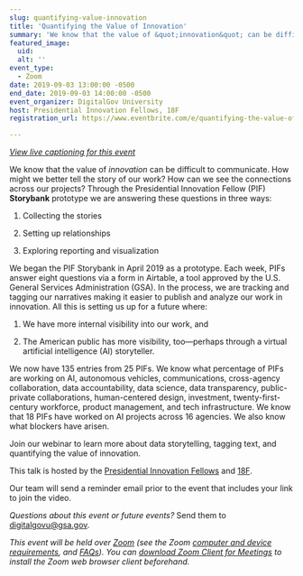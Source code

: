 ```yaml
---
slug: quantifying-value-innovation
title: 'Quantifying the Value of Innovation'
summary: 'We know that the value of &quot;innovation&quot; can be difficult to communicate&#46; How might we better tell the story of our work&#63; Join our webinar to learn more about data storytelling, tagging text and quantifying the value of innovation&#46; '
featured_image: 
  uid: 
  alt: ''
event_type: 
  - Zoom
date: 2019-09-03 13:00:00 -0500
end_date: 2019-09-03 14:00:00 -0500
event_organizer: DigitalGov University
host: Presidential Innovation Fellows, 18F
registration_url: https://www.eventbrite.com/e/quantifying-the-value-of-innovation-registration-68315857569

---
```


_[View live captioning for this event](https://www.captionedtext.com/client/event.aspx?EventID=4120016&CustomerID=321)_

We know that the value of _innovation_ can be difficult to communicate. How might we better tell the story of our work? How can we see the connections across our projects? Through the Presidential Innovation Fellow (PIF) **Storybank** prototype we are answering these questions in three ways:

1) Collecting the stories

2) Setting up relationships

3) Exploring reporting and visualization

We began the PIF Storybank in April 2019 as a prototype. Each week, PIFs answer eight questions via a form in Airtable, a tool approved by the U.S. General Services Administration (GSA). In the process, we are tracking and tagging our narratives making it easier to publish and analyze our work in innovation. All this is setting us up for a future where:

1) We have more internal visibility into our work, and 

2) The American public has more visibility, too—perhaps through a virtual artificial intelligence (AI) storyteller.

We now have 135 entries from 25 PIFs. We know what percentage of PIFs are working on AI, autonomous vehicles, communications, cross-agency collaboration, data accountability, data science, data transparency, public-private collaborations, human-centered design, investment, twenty-first-century workforce, product management, and tech infrastructure. We know that 18 PIFs have worked on AI projects across 16 agencies. We also know what blockers have arisen.

Join our webinar to learn more about data storytelling, tagging text, and quantifying the value of innovation. 

This talk is hosted by the [Presidential Innovation Fellows](https://www.presidentialinnovationfellows.gov/) and [18F](https://www.18f.gov/). 

Our team will send a reminder email prior to the event that includes your link to join the video. 

_Questions about this event or future events?_ Send them to [digitalgovu@gsa.gov](mailto:digitalgovu@gsa.gov). 

_This event will be held over [Zoom](https://www.zoom.us/) &#40;see the Zoom [computer and device requirements](https://support.zoom.us/hc/en-us/articles/201362023-System-Requirements-for-PC-Mac-and-Linux), and [FAQs](https://support.zoom.us/hc/en-us/sections/200277708-Frequently-Asked-Questions)&#41;. You can [download Zoom Client for Meetings](https://zoom.us/download#client_4meeting) to install the Zoom web browser client beforehand._ 
